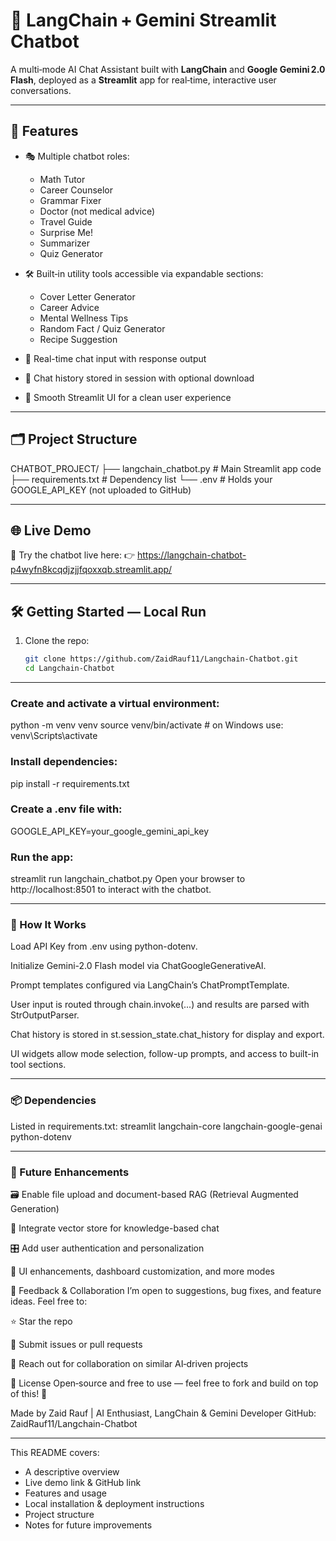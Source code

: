 # 🧠 LangChain + Gemini Streamlit Chatbot

A multi‑mode AI Chat Assistant built with **LangChain** and **Google Gemini 2.0 Flash**, deployed as a **Streamlit** app for real‑time, interactive user conversations.

---

## 🔧 Features

- 🎭 Multiple chatbot roles:
  - Math Tutor
  - Career Counselor
  - Grammar Fixer
  - Doctor (not medical advice)
  - Travel Guide
  - Surprise Me!
  - Summarizer
  - Quiz Generator

- 🛠 Built‑in utility tools accessible via expandable sections:
  - Cover Letter Generator
  - Career Advice
  - Mental Wellness Tips
  - Random Fact / Quiz Generator
  - Recipe Suggestion

- 💬 Real-time chat input with response output
- 🧾 Chat history stored in session with optional download
- 🎨 Smooth Streamlit UI for a clean user experience

---

## 🗂️ Project Structure

CHATBOT_PROJECT/
├── langchain_chatbot.py # Main Streamlit app code
├── requirements.txt # Dependency list
└── .env # Holds your GOOGLE_API_KEY (not uploaded to GitHub)

---

## 🌐 Live Demo

🚀 Try the chatbot live here:
👉 https://langchain-chatbot-p4wyfn8kcqdjzjjfqoxxqb.streamlit.app/

---

## 🛠️ Getting Started — Local Run

1. Clone the repo:
   ```bash
   git clone https://github.com/ZaidRauf11/Langchain-Chatbot.git
   cd Langchain-Chatbot

---

### Create and activate a virtual environment:

python -m venv venv
source venv/bin/activate  # on Windows use: venv\Scripts\activate



### Install dependencies:

pip install -r requirements.txt



### Create a .env file with:

GOOGLE_API_KEY=your_google_gemini_api_key



### Run the app:

streamlit run langchain_chatbot.py
Open your browser to http://localhost:8501 to interact with the chatbot.

---

### 🧠 How It Works

Load API Key from .env using python-dotenv.

Initialize Gemini-2.0 Flash model via ChatGoogleGenerativeAI.

Prompt templates configured via LangChain’s ChatPromptTemplate.

User input is routed through chain.invoke(...) and results are parsed with StrOutputParser.

Chat history is stored in st.session_state.chat_history for display and export.

UI widgets allow mode selection, follow-up prompts, and access to built-in tool sections.

---

### 📦 Dependencies

Listed in requirements.txt:
streamlit
langchain-core
langchain-google-genai
python-dotenv

---

### 📌 Future Enhancements

🗃️ Enable file upload and document-based RAG (Retrieval Augmented Generation)

🤖 Integrate vector store for knowledge-based chat

🎛️ Add user authentication and personalization

🎨 UI enhancements, dashboard customization, and more modes

🤝 Feedback & Collaboration
I’m open to suggestions, bug fixes, and feature ideas. Feel free to:

⭐ Star the repo

🐞 Submit issues or pull requests

💬 Reach out for collaboration on similar AI‑driven projects

📛 License
Open‑source and free to use — feel free to fork and build on top of this! 🧩

Made by Zaid Rauf | AI Enthusiast, LangChain & Gemini Developer
GitHub: ZaidRauf11/Langchain-Chatbot

---

This README covers:

- A descriptive overview
- Live demo link & GitHub link
- Features and usage
- Local installation & deployment instructions
- Project structure
- Notes for future improvements


   



